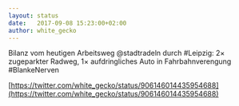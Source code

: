 ```yaml
---
layout: status
date:   2017-09-08 15:23:00+02:00
author: white_gecko
---
```


Bilanz vom heutigen Arbeitsweg @stadtradeln durch #Leipzig: 2× zugeparkter Radweg, 1× aufdringliches Auto in Fahrbahnverengung #BlankeNerven

[https://twitter.com/white_gecko/status/906146014435954688](https://twitter.com/white_gecko/status/906146014435954688)
